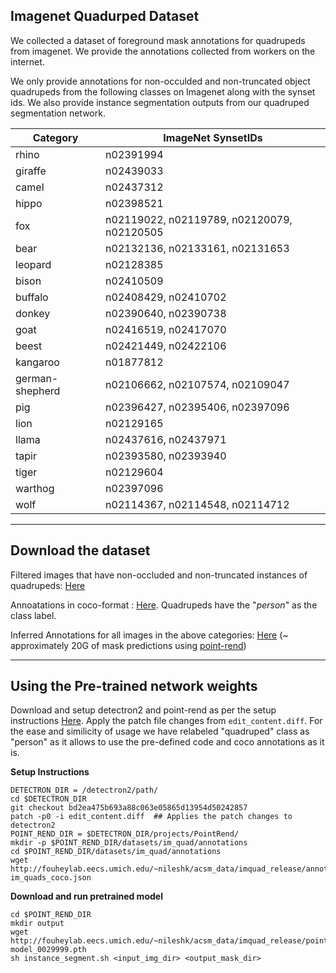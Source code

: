 ## Imagenet Quadurped Dataset
We collected a dataset of foreground mask annotations for quadrupeds from imagenet. We provide the annotations collected from workers on the internet. 

We only provide annotations for non-occulded and non-truncated object quadrupeds from the following classes on Imagenet along with the synset ids. We also provide instance segmentation outputs from our quadruped segmentation network. 


| Category        | ImageNet SynsetIDs                         |
| --------------- | ------------------------------------------ |
| rhino           | n02391994                                  |
| giraffe         | n02439033                                  |
| camel           | n02437312                                  |
| hippo           | n02398521                                  |
| fox             | n02119022, n02119789, n02120079, n02120505 |
| bear            | n02132136, n02133161, n02131653            |
| leopard         | n02128385                                  |
| bison           | n02410509                                  |
| buffalo         | n02408429, n02410702                       |
| donkey          | n02390640, n02390738                       |
| goat            | n02416519, n02417070                       |
| beest           | n02421449, n02422106                       |
| kangaroo        | n01877812                                  |
| german-shepherd | n02106662, n02107574, n02109047            |
| pig             | n02396427, n02395406, n02397096            |
| lion            | n02129165                                  |
| llama           | n02437616,  n02437971                      |
| tapir           | n02393580,  n02393940                      |
| tiger           | n02129604                                  |
| warthog         | n02397096                                  |
| wolf            | n02114367, n02114548, n02114712            |


---
## Download the dataset

Filtered images that have non-occluded and non-truncated instances  of quadrupeds: [Here](https://www.dropbox.com/s/2gbw6thkei8f4yk/quads74K_pos.csv?dl=0)

Annoatations in coco-format :  [Here](https://www.dropbox.com/s/t41szagb4lxda3t/im_quads_coco.json?dl=0). Quadrupeds have the "*person*" as the class label.

Inferred Annotations for all images in the above categories: [Here]( ) (~ approximately 20G of mask predictions using [point-rend](https://www.dropbox.com/s/qymjv8ir1ns5brk/masks_point_rend.tar?dl=0))

---
## Using the Pre-trained network weights

Download and setup detectron2 and point-rend as per the setup instructions [Here](https://github.com/facebookresearch/detectron2). Apply the patch file changes from `edit_content.diff`. For the ease and similicity of usage we have relabeled "quadruped" class as "person" as it allows to use the pre-defined code and coco annotations as it is.  



**Setup Instructions**
```
DETECTRON_DIR = /detectron2/path/
cd $DETECTRON_DIR
git checkout bd2ea475b693a88c063e05865d13954d50242857
patch -p0 -i edit_content.diff  ## Applies the patch changes to detectron2
POINT_REND_DIR = $DETECTRON_DIR/projects/PointRend/
mkdir -p $POINT_REND_DIR/datasets/im_quad/annotations
cd $POINT_REND_DIR/datasets/im_quad/annotations
wget http://fouheylab.eecs.umich.edu/~nileshk/acsm_data/imquad_release/annotations/im_quads_coco.json  im_quads_coco.json
```

**Download and run pretrained model**

```
cd $POINT_REND_DIR
mkdir output
wget http://fouheylab.eecs.umich.edu/~nileshk/acsm_data/imquad_release/point_rend/model_0029999.pth model_0029999.pth
sh instance_segment.sh <input_img_dir> <output_mask_dir>
```






